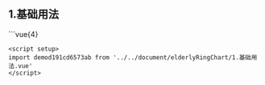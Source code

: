 ## 1.基础用法
<demod191cd6573ab />
```vue{4}
<template>
    <elderly-ring-chart ref="chartRef"></elderly-ring-chart>
</template>

<script setup>
import { ref, onMounted } from 'vue';

const chartRef = ref();

onMounted(() => chartRef.value.renderChart());
</script>
<style lang="scss" scoped>
.chart {
    height: 664px;
    background-color: rgb(3, 43, 68);
}
</style>
```
<script setup>
import demod191cd6573ab from '../../document/elderlyRingChart/1.基础用法.vue'
</script>
